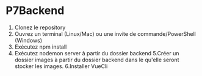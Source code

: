 # P7Backend

 1. Clonez le repository 
 2. Ouvrez un terminal (Linux/Mac) ou une invite de commande/PowerShell
(Windows)
3. Exécutez npm install
4. Exécutez nodemon server à partir du dossier backend
5.Créer un dossier images à partir du dossier backend dans le qu'elle seront  stocker les images.
6.Installer VueCli 
